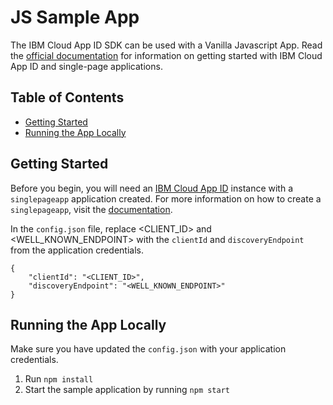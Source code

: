 # JS Sample App

The IBM Cloud App ID SDK can be used with a Vanilla Javascript App. Read the [official documentation](https://cloud.ibm.com/docs/services/appid?topic=appid-single-page) for information on getting started with IBM Cloud App ID and single-page applications.

## Table of Contents
- [Getting Started][1]
- [Running the App Locally][2]

## Getting Started
Before you begin, you will need an [IBM Cloud App ID](https://www.ibm.com/cloud/app-id) instance with a `singlepageapp` application created. For more information on how to create a `singlepageapp`, visit the [documentation](https://cloud.ibm.com/docs/services/appid?topic=appid-single-page#create-spa-credentials).

In the `config.json` file, replace <CLIENT_ID> and <WELL_KNOWN_ENDPOINT> with the `clientId` and `discoveryEndpoint` from the application credentials.

```
{
    "clientId": "<CLIENT_ID>",
    "discoveryEndpoint": "<WELL_KNOWN_ENDPOINT>"
}
```

## Running the App Locally
Make sure you have updated the `config.json` with your application credentials.
1. Run ```npm install```
2. Start the sample application by running ```npm start```

[1]: #getting-started
[2]: #running-the-app-locally
"# ethnikiappidopenshifttest" 
